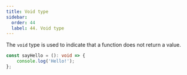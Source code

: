 ```yaml
---
title: Void type
sidebar:
  order: 44
  label: 44. Void type
---
```


The `void` type is used to indicate that a function does not return a value.

```typescript
const sayHello = (): void => {
    console.log('Hello!');
};
```
